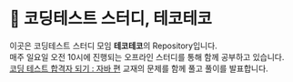 # 💯 코딩테스트 스터디, 테코테코
이곳은 코딩테스트 스터디 모임 **테코테코**의 Repository입니다. <br>
매주 일요일 오전 10시에 진행되는 오프라인 스터디를 통해 함께 공부하고 있습니다. <br>
[코딩 테스트 합격자 되기 : 자바 편](https://product.kyobobook.co.kr/detail/S000212576322) 교재의 문제를 함께 풀고 풀이를 발표합니다. <br>
